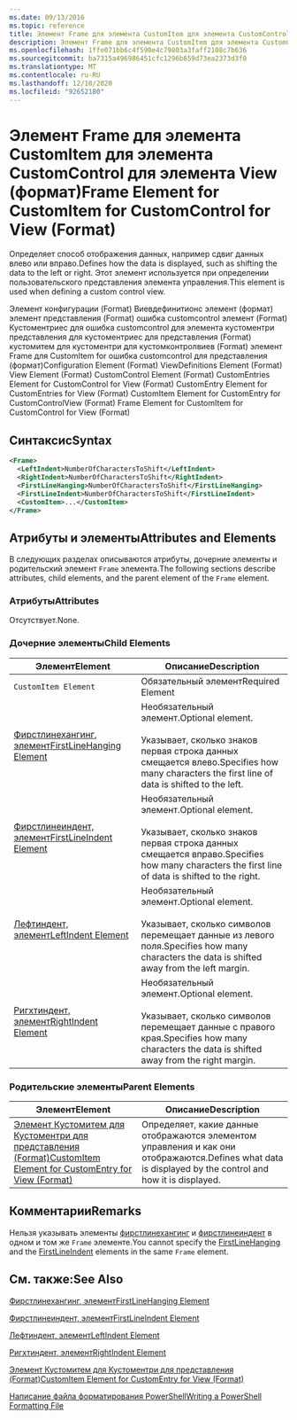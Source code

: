 ```yaml
---
ms.date: 09/13/2016
ms.topic: reference
title: Элемент Frame для элемента CustomItem для элемента CustomControl для элемента View (формат)
description: Элемент Frame для элемента CustomItem для элемента CustomControl для элемента View (формат)
ms.openlocfilehash: 1ffe071bb6c4f590e4c79803a3faff2108c7b636
ms.sourcegitcommit: ba7315a496986451cfc1296b659d73ea2373d3f0
ms.translationtype: MT
ms.contentlocale: ru-RU
ms.lasthandoff: 12/10/2020
ms.locfileid: "92652180"
---
```

# <a name="frame-element-for-customitem-for-customcontrol-for-view-format"></a><span data-ttu-id="8308a-103">Элемент Frame для элемента CustomItem для элемента CustomControl для элемента View (формат)</span><span class="sxs-lookup"><span data-stu-id="8308a-103">Frame Element for CustomItem for CustomControl for View (Format)</span></span>

<span data-ttu-id="8308a-104">Определяет способ отображения данных, например сдвиг данных влево или вправо.</span><span class="sxs-lookup"><span data-stu-id="8308a-104">Defines how the data is displayed, such as shifting the data to the left or right.</span></span> <span data-ttu-id="8308a-105">Этот элемент используется при определении пользовательского представления элемента управления.</span><span class="sxs-lookup"><span data-stu-id="8308a-105">This element is used when defining a custom control view.</span></span>

<span data-ttu-id="8308a-106">Элемент конфигурации (Format) Виевдефинитионс элемент (формат) элемент представления (Format) ошибка customcontrol элемент (Format) Кустоментриес для ошибка customcontrol для элемента кустоментри представления для кустоментриес для представления (Format) кустомитем для кустоментри для кустомконтролвиев (Format) элемент Frame для CustomItem for ошибка customcontrol для представления (формат)</span><span class="sxs-lookup"><span data-stu-id="8308a-106">Configuration Element (Format) ViewDefinitions Element (Format) View Element (Format) CustomControl Element (Format) CustomEntries Element for CustomControl for View (Format) CustomEntry Element for CustomEntries for View (Format) CustomItem Element for CustomEntry for CustomControlView (Format) Frame Element for CustomItem for CustomControl for View (Format)</span></span>

## <a name="syntax"></a><span data-ttu-id="8308a-107">Синтаксис</span><span class="sxs-lookup"><span data-stu-id="8308a-107">Syntax</span></span>

```xml
<Frame>
  <LeftIndent>NumberOfCharactersToShift</LeftIndent>
  <RightIndent>NumberOfCharactersToShift</RightIndent>
  <FirstLineHanging>NumberOfCharactersToShift</FirstLineHanging>
  <FirstLineIndent>NumberOfCharactersToShift</FirstLineIndent>
  <CustomItem>...</CustomItem>
</Frame>
```

## <a name="attributes-and-elements"></a><span data-ttu-id="8308a-108">Атрибуты и элементы</span><span class="sxs-lookup"><span data-stu-id="8308a-108">Attributes and Elements</span></span>

<span data-ttu-id="8308a-109">В следующих разделах описываются атрибуты, дочерние элементы и родительский элемент `Frame` элемента.</span><span class="sxs-lookup"><span data-stu-id="8308a-109">The following sections describe attributes, child elements, and the parent element of the `Frame` element.</span></span>

### <a name="attributes"></a><span data-ttu-id="8308a-110">Атрибуты</span><span class="sxs-lookup"><span data-stu-id="8308a-110">Attributes</span></span>

<span data-ttu-id="8308a-111">Отсутствует.</span><span class="sxs-lookup"><span data-stu-id="8308a-111">None.</span></span>

### <a name="child-elements"></a><span data-ttu-id="8308a-112">Дочерние элементы</span><span class="sxs-lookup"><span data-stu-id="8308a-112">Child Elements</span></span>

|<span data-ttu-id="8308a-113">Элемент</span><span class="sxs-lookup"><span data-stu-id="8308a-113">Element</span></span>|<span data-ttu-id="8308a-114">Описание</span><span class="sxs-lookup"><span data-stu-id="8308a-114">Description</span></span>|
|-------------|-----------------|
|`CustomItem Element`|<span data-ttu-id="8308a-115">Обязательный элемент</span><span class="sxs-lookup"><span data-stu-id="8308a-115">Required Element</span></span>|
|[<span data-ttu-id="8308a-116">Фирстлинехангинг, элемент</span><span class="sxs-lookup"><span data-stu-id="8308a-116">FirstLineHanging Element</span></span>](./firstlinehanging-element-for-frame-for-customcontrol-for-view-format.md)|<span data-ttu-id="8308a-117">Необязательный элемент.</span><span class="sxs-lookup"><span data-stu-id="8308a-117">Optional element.</span></span><br /><br /> <span data-ttu-id="8308a-118">Указывает, сколько знаков первая строка данных смещается влево.</span><span class="sxs-lookup"><span data-stu-id="8308a-118">Specifies how many characters the first line of data is shifted to the left.</span></span>|
|[<span data-ttu-id="8308a-119">Фирстлинеиндент, элемент</span><span class="sxs-lookup"><span data-stu-id="8308a-119">FirstLineIndent Element</span></span>](./firstlineindent-element-for-frame-for-customcontrol-for-view-format.md)|<span data-ttu-id="8308a-120">Необязательный элемент.</span><span class="sxs-lookup"><span data-stu-id="8308a-120">Optional element.</span></span><br /><br /> <span data-ttu-id="8308a-121">Указывает, сколько знаков первая строка данных смещается вправо.</span><span class="sxs-lookup"><span data-stu-id="8308a-121">Specifies how many characters the first line of data is shifted to the right.</span></span>|
|[<span data-ttu-id="8308a-122">Лефтиндент, элемент</span><span class="sxs-lookup"><span data-stu-id="8308a-122">LeftIndent Element</span></span>](./leftindent-element-for-frame-for-customcontrol-for-view-format.md)|<span data-ttu-id="8308a-123">Необязательный элемент.</span><span class="sxs-lookup"><span data-stu-id="8308a-123">Optional element.</span></span><br /><br /> <span data-ttu-id="8308a-124">Указывает, сколько символов перемещает данные из левого поля.</span><span class="sxs-lookup"><span data-stu-id="8308a-124">Specifies how many characters the data is shifted away from the left margin.</span></span>|
|[<span data-ttu-id="8308a-125">Ригхтиндент, элемент</span><span class="sxs-lookup"><span data-stu-id="8308a-125">RightIndent Element</span></span>](./rightindent-element-for-frame-for-customcontrol-for-view-format.md)|<span data-ttu-id="8308a-126">Необязательный элемент.</span><span class="sxs-lookup"><span data-stu-id="8308a-126">Optional element.</span></span><br /><br /> <span data-ttu-id="8308a-127">Указывает, сколько символов перемещает данные с правого края.</span><span class="sxs-lookup"><span data-stu-id="8308a-127">Specifies how many characters the data is shifted away from the right margin.</span></span>|

### <a name="parent-elements"></a><span data-ttu-id="8308a-128">Родительские элементы</span><span class="sxs-lookup"><span data-stu-id="8308a-128">Parent Elements</span></span>

|<span data-ttu-id="8308a-129">Элемент</span><span class="sxs-lookup"><span data-stu-id="8308a-129">Element</span></span>|<span data-ttu-id="8308a-130">Описание</span><span class="sxs-lookup"><span data-stu-id="8308a-130">Description</span></span>|
|-------------|-----------------|
|[<span data-ttu-id="8308a-131">Элемент Кустомитем для Кустоментри для представления (Format)</span><span class="sxs-lookup"><span data-stu-id="8308a-131">CustomItem Element for CustomEntry for View (Format)</span></span>](./customitem-element-for-customentry-for-customcontrol-for-view-format.md)|<span data-ttu-id="8308a-132">Определяет, какие данные отображаются элементом управления и как они отображаются.</span><span class="sxs-lookup"><span data-stu-id="8308a-132">Defines what data is displayed by the control and how it is displayed.</span></span>|

## <a name="remarks"></a><span data-ttu-id="8308a-133">Комментарии</span><span class="sxs-lookup"><span data-stu-id="8308a-133">Remarks</span></span>

<span data-ttu-id="8308a-134">Нельзя указывать элементы [фирстлинехангинг](./firstlinehanging-element-for-frame-for-customcontrol-for-view-format.md) и [фирстлинеиндент](./firstlineindent-element-for-frame-for-customcontrol-for-view-format.md) в одном и том же `Frame` элементе.</span><span class="sxs-lookup"><span data-stu-id="8308a-134">You cannot specify the [FirstLineHanging](./firstlinehanging-element-for-frame-for-customcontrol-for-view-format.md) and the [FirstLineIndent](./firstlineindent-element-for-frame-for-customcontrol-for-view-format.md) elements in the same `Frame` element.</span></span>

## <a name="see-also"></a><span data-ttu-id="8308a-135">См. также:</span><span class="sxs-lookup"><span data-stu-id="8308a-135">See Also</span></span>

[<span data-ttu-id="8308a-136">Фирстлинехангинг, элемент</span><span class="sxs-lookup"><span data-stu-id="8308a-136">FirstLineHanging Element</span></span>](./firstlinehanging-element-for-frame-for-customcontrol-for-view-format.md)

[<span data-ttu-id="8308a-137">Фирстлинеиндент, элемент</span><span class="sxs-lookup"><span data-stu-id="8308a-137">FirstLineIndent Element</span></span>](./firstlineindent-element-for-frame-for-customcontrol-for-view-format.md)

[<span data-ttu-id="8308a-138">Лефтиндент, элемент</span><span class="sxs-lookup"><span data-stu-id="8308a-138">LeftIndent Element</span></span>](./leftindent-element-for-frame-for-customcontrol-for-view-format.md)

[<span data-ttu-id="8308a-139">Ригхтиндент, элемент</span><span class="sxs-lookup"><span data-stu-id="8308a-139">RightIndent Element</span></span>](./rightindent-element-for-frame-for-customcontrol-for-view-format.md)

[<span data-ttu-id="8308a-140">Элемент Кустомитем для Кустоментри для представления (Format)</span><span class="sxs-lookup"><span data-stu-id="8308a-140">CustomItem Element for CustomEntry for View (Format)</span></span>](./customitem-element-for-customentry-for-customcontrol-for-view-format.md)

[<span data-ttu-id="8308a-141">Написание файла форматирования PowerShell</span><span class="sxs-lookup"><span data-stu-id="8308a-141">Writing a PowerShell Formatting File</span></span>](./writing-a-powershell-formatting-file.md)
